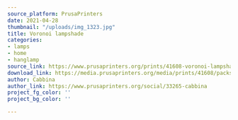 ```yaml
---
source_platform: PrusaPrinters
date: 2021-04-28
thumbnail: "/uploads/img_1323.jpg"
title: Voronoi lampshade
categories:
- lamps
- home
- hanglamp
source_link: https://www.prusaprinters.org/prints/41608-voronoi-lampshade
download_link: https://media.prusaprinters.org/media/prints/41608/packs/85474_6a54c3e7-f0bb-4926-b10c-33a3d4813fd1/voronoi-lampshade-model_files.zip#_ga=2.82417554.529317066.1619385758-1521836024.1614377370
author: Cabbina
author_link: https://www.prusaprinters.org/social/33265-cabbina
project_fg_color: ''
project_bg_color: ''

---
```

